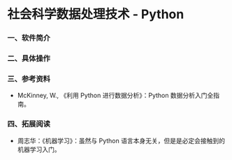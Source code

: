 # 社会科学数据处理技术 - Python

### 一、软件简介

### 二、具体操作

### 三、参考资料

- McKinney, W., 《利用 Python 进行数据分析》：Python 数据分析入门全指南。

### 四、拓展阅读

- 周志华：《机器学习》：虽然与 Python 语言本身无关，但是是必定会接触到的机器学习入门。
